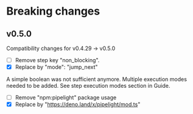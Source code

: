 # Breaking changes

## v0.5.0

Compatibility changes for v0.4.29 -> v0.5.0

- [ ] Remove step key "non_blocking".
- [x] Replace by "mode": "jump_next"

A simple boolean was not sufficient anymore. Multiple execution modes needed to be added.
See step execution modes section in Guide.

- [ ] Remove "npm:pipelight" package usage
- [x] Replace by "https://deno.land/x/pipelight/mod.ts"
